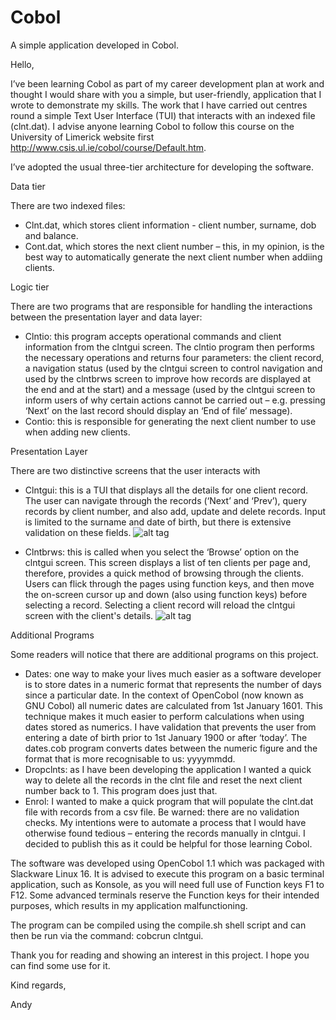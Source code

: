 # Cobol
A simple application developed in Cobol.

Hello,

I’ve been learning Cobol as part of my career development plan at work and thought I would share with you a simple, but user-friendly, application that I wrote to demonstrate my skills. 
The work that I have carried out centres round a simple Text User Interface (TUI) that interacts with an indexed file (clnt.dat). I advise anyone learning Cobol to follow this course on the University of Limerick website first http://www.csis.ul.ie/cobol/course/Default.htm.

I’ve adopted the usual three-tier architecture for developing the software.

Data tier

There are two indexed files:
-	Clnt.dat, which stores client information - client number, surname, dob and balance.
-	Cont.dat, which stores the next client number – this, in my opinion, is the best way to automatically generate the next client number when addiing clients.

Logic tier

There are two programs that are responsible for handling the interactions between the presentation layer and data layer:
-	Clntio: this program accepts operational commands and client information from the clntgui screen. The clntio program then performs the necessary operations and returns four parameters: the client record, a navigation status (used by the clntgui screen to control navigation and used by the clntbrws screen to improve how records are displayed at the end and at the start) and a message (used by the clntgui screen to inform users of why certain actions cannot be carried out – e.g. pressing ‘Next’ on the last record should display an ‘End of file’ message).
-	Contio: this is responsible for generating the next client number to use when adding new clients.
	
Presentation Layer

There are two distinctive screens that the user interacts with
-	Clntgui: this is a TUI that displays all the details for one client record. The user can navigate through the records (‘Next’ and ‘Prev’), query records by client number, and also add, update and delete records. Input is limited to the surname and date of birth, but there is extensive validation on these fields.
![alt tag](https://github.com/Notters/Cobol/blob/master/clntgui.jpg)


-	Clntbrws: this is called when you select the ‘Browse’ option on the clntgui screen. This screen displays a list of ten clients per page and, therefore, provides a quick method of browsing through the clients. Users can flick through the pages using function keys, and then move the on-screen cursor up and down (also using function keys) before selecting a record. Selecting a client record will reload the clntgui screen with the client's details.
![alt tag](https://github.com/Notters/Cobol/blob/master/clntbrws.jpg)

Additional Programs

Some readers will notice that there are additional programs on this project.
-	Dates: one way to make your lives much easier as a software developer is to store dates in a numeric format that represents the number of days since a particular date. In the context of OpenCobol (now known as GNU Cobol) all numeric dates are calculated from 1st January 1601. This technique makes it much easier to perform calculations when using dates stored as numerics. I have validation that prevents the user from entering a date of birth prior to 1st January 1900 or after ‘today’. The dates.cob program converts dates between the numeric figure and the format that is more recognisable to us: yyyymmdd.
-	Dropclnts: as I have been developing the application I wanted a quick way to delete all the records in the clnt file and reset the next client number back to 1. This program does just that.
-	Enrol: I wanted to make a quick program that will populate the clnt.dat file with records from a csv file. Be warned: there are no validation checks. My intentions were to automate a process that I would have otherwise found tedious – entering the records manually in clntgui. I decided to publish this as it could be helpful for those learning Cobol.

The software was developed using OpenCobol 1.1 which was packaged with Slackware Linux 16. It is advised to execute this program on a basic terminal application, such as Konsole, as you will need full use of Function keys F1 to F12. Some advanced terminals reserve the Function keys for their intended purposes, which results in my application malfunctioning.

The program can be compiled using the compile.sh shell script and can then be run via the command: cobcrun clntgui.

Thank you for reading and showing an interest in this project. I hope you can find some use for it.

Kind regards,

Andy 
